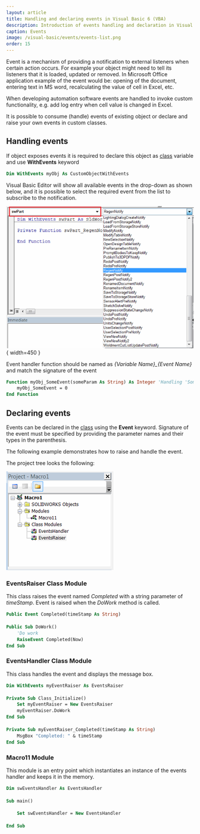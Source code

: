 ```yaml
---
layout: article
title: Handling and declaring events in Visual Basic 6 (VBA)
description: Introduction of events handling and declaration in Visual Basic 6 (VBA)
caption: Events
image: /visual-basic/events/events-list.png
order: 15
---
```

Event is a mechanism of providing a notification to external listeners when certain action occurs. For example your object might need to tell its listeners that it is loaded, updated or removed. In Microsoft Office application example of the event would be: opening of the document, entering text in MS word, recalculating the value of cell in Excel, etc.

When developing automation software events are handled to invoke custom functionality, e.g. add log entry when cell value is changed in Excel.

It is possible to consume (handle) events of existing object or declare and raise your own events in custom classes.

## Handling events

If object exposes events it is required to declare this object as [class](/visual-basic/classes/) variable and use **WithEvents** keyword

~~~ vb
Dim WithEvents myObj As CustomObjectWithEvents
~~~

Visual Basic Editor will show all available events in the drop-down as shown below, and it is possible to select the required event from the list to subscribe to the notification.

![List of available events of the object](events-list.png){ width=450 }

Event handler function should be named as *{Variable Name}_{Event Name}* and match the signature of the event

~~~ vb
Function myObj_SomeEvent(someParam As String) As Integer 'Handling 'SomeEvent' of 'myObj' variable
    myObj_SomeEvent = 0
End Function
~~~

## Declaring events

Events can be declared in the [class](/visual-basic/classes/) using the **Event** keyword. Signature of the event must be specified by providing the parameter names and their types in the parenthesis.

The following example demonstrates how to raise and handle the event.

The project tree looks the following:

![VBA classes tree](events-project-tree.png)

### EventsRaiser Class Module

This class raises the event named *Completed* with a string parameter of *timeStamp*. Event is raised when the *DoWork* method is called.

~~~vb
Public Event Completed(timeStamp As String)

Public Sub DoWork()
    'Do work
    RaiseEvent Completed(Now)
End Sub
~~~

### EventsHandler Class Module

This class handles the event and displays the message box.

~~~vb
Dim WithEvents myEventRaiser As EventsRaiser

Private Sub Class_Initialize()
    Set myEventRaiser = New EventsRaiser
    myEventRaiser.DoWork
End Sub

Private Sub myEventRaiser_Completed(timeStamp As String)
    MsgBox "Completed: " & timeStamp
End Sub
~~~

### Macro11 Module

This module is an entry point which instantiates an instance of the events handler and keeps it in the memory.

~~~vb
Dim swEventsHandler As EventsHandler

Sub main()
    
    Set swEventsHandler = New EventsHandler

End Sub
~~~
